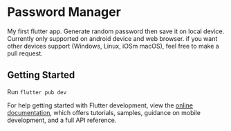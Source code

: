 # Password Manager

My first flutter app. Generate random password then save it on local device.
Currently only supported on android device and web browser.
if you want other devices support (Windows, Linux, iOSm macOS), feel free to make a pull request.

## Getting Started

Run `flutter pub dev`

For help getting started with Flutter development, view the
[online documentation](https://docs.flutter.dev/), which offers tutorials,
samples, guidance on mobile development, and a full API reference.
